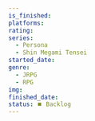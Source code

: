 ```yaml
---
is_finished:
platforms:
rating:
series:
  - Persona
  - Shin Megami Tensei
started_date:
genre:
  - JRPG
  - RPG
img:
finished_date:
status: ⏹️ Backlog
---
```

